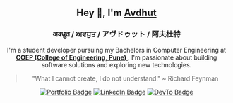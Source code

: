 <div align = "center">

<h2>Hey 👋, I'm <a href="https://justafolk.github.io/">Avdhut</a></h2>

### अवधुत / ਅਵਧੁਤ / アヴドゥット / 阿夫杜特

<p>I'm a student developer pursuing my Bachelors in Computer Engineering at <br/> <strong><a href=""> COEP (College of Engineering, Pune) </a> </strong>. I'm passionate about building software solutions and exploring new technologies.</p>

> "What I cannot create, I do not understand."
> ~ Richard Feynman
> 
<p><a href="https://justafolk.github.io"><img src="https://img.shields.io/badge/-Portfolio-4E69C8?style=flat-square&amp;labelColor=4E69C8&amp;logo=Firefox&amp;link=https://justafolk.github.io" alt="Portfolio Badge"></a>  <a href="https://www.linkedin.com/in/avdhut-kamble/"><img src="https://img.shields.io/badge/-LinkedIn-0077B5?style=flat-square&amp;labelColor=0077B5&amp;logo=LinkedIn&amp;link=https://www.linkedin.com/in/avdhut-kamble/" alt="LinkedIn Badge"></a> <a href="https://dev.to/justafolk"><img src="https://img.shields.io/badge/-DevTo-0A0A0A?style=flat-square&amp;labelColor=0A0A0A&amp;logo=dev.to&amp;link=https://dev.to/justafolk" alt="DevTo Badge"></a> </p>

<!-- Uncomment the following section to include a contribution graph -->
<!--
<h2>⚡️ Recent Contributions</h2>
<p>Check out my recent activity on GitHub:</p>
<a href="https://github.com/justafolk"><img alt="Avdhut's Activity Graph" src="https://activity-graph.herokuapp.com/graph?username=justafolk&theme=xcode" /></a>
-->

</div>
